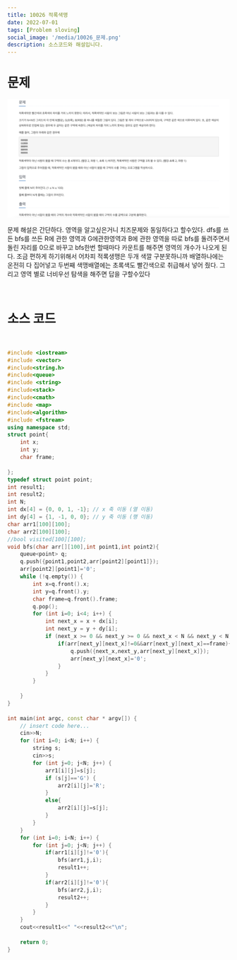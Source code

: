 ```yaml
---
title: 10026 적록색맹
date: 2022-07-01
tags: [Problem sloving]
social_image: '/media/10026_문제.png'
description: 소스코드와 해설입니다.
---
```


# 문제

![problem image](/media/10026_문제.png)
</br>


문제 해설은 간단하다. 영역을 알고싶은거니 치즈문제와 동일하다고 할수있다.
dfs를 쓰든 bfs를 쓰든 R에 관한 영역과 G에관한영역과 B에 관한 영역을 따로 bfs를 돌려주면서
돌린 자리를 0으로 바꾸고 bfs한번 할때마다 카운트를 해주면 
영역의 개수가 나오게 된다. 조금 편하게 하기위해서 어차피 적록생맹은 두개 색깔 구분못하니까 배열하나에는 온전히 다 집어넣고
두번째 색맹배열에는 초록색도 빨간색으로 취급해서 넣어 줬다. 그리고 영역 별로 너비우선 탐색을 해주면 답을 구할수있다

</br>

# 소스 코드

</br>


```cpp
#include <iostream>
#include <vector>
#include<string.h>
#include<queue>
#include <string>
#include<stack>
#include<cmath>
#include <map>
#include<algorithm>
#include <fstream>
using namespace std;
struct point{
    int x;
    int y;
    char frame;
    
};
typedef struct point point;
int result1;
int result2;
int N;
int dx[4] = {0, 0, 1, -1}; // x 축 이동 (열 이동)
int dy[4] = {1, -1, 0, 0}; // y 축 이동 (행 이동)
char arr1[100][100];
char arr2[100][100];
//bool visited[100][100];
void bfs(char arr[][100],int point1,int point2){
    queue<point> q;
    q.push({point1,point2,arr[point2][point1]});
    arr[point2][point1]='0';
    while (!q.empty()) {
        int x=q.front().x;
        int y=q.front().y;
        char frame=q.front().frame;
        q.pop();
        for (int i=0; i<4; i++) {
            int next_x = x + dx[i];
            int next_y = y + dy[i];
            if (next_x >= 0 && next_y >= 0 && next_x < N && next_y < N) {
                if(arr[next_y][next_x]!=0&&arr[next_y][next_x]==frame){
                    q.push({next_x,next_y,arr[next_y][next_x]});
                    arr[next_y][next_x]='0';
                }
            }
        }
        
    }
}

int main(int argc, const char * argv[]) {
    // insert code here...
    cin>>N;
    for (int i=0; i<N; i++) {
        string s;
        cin>>s;
        for (int j=0; j<N; j++) {
            arr1[i][j]=s[j];
            if (s[j]=='G') {
                arr2[i][j]='R';
            }
            else{
                arr2[i][j]=s[j];
            }
        }
    }
    for (int i=0; i<N; i++) {
        for (int j=0; j<N; j++) {
            if(arr1[i][j]!='0'){
                bfs(arr1,j,i);
                result1++;
            }
            if(arr2[i][j]!='0'){
                bfs(arr2,j,i);
                result2++;
            }
        }
    }
    cout<<result1<<" "<<result2<<"\n";
    
    return 0;
}


```